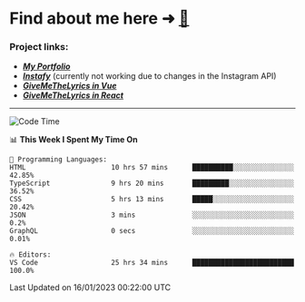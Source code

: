 # Find about me here ➜ [🧑](https://pauabella.dev)

### Project links:
- ***[My Portfolio](https://pauabella.dev)***
- ***[Instafy](https://instafy.me)*** (currently not working due to changes in the Instagram API)
- ***[GiveMeTheLyrics in Vue](https://lyrics.pauabella.dev)***
- ***[GiveMeTheLyrics in React](https://pauabella.dev/GiveMeTheLyrics)***

---
<!--START_SECTION:waka-->
![Code Time](http://img.shields.io/badge/Code%20Time-1%2C783%20hrs%2056%20mins-blue)

📊 **This Week I Spent My Time On** 

```text
💬 Programming Languages: 
HTML                     10 hrs 57 mins      ██████████░░░░░░░░░░░░░░░   42.85% 
TypeScript               9 hrs 20 mins       █████████░░░░░░░░░░░░░░░░   36.52% 
CSS                      5 hrs 13 mins       █████░░░░░░░░░░░░░░░░░░░░   20.42% 
JSON                     3 mins              ░░░░░░░░░░░░░░░░░░░░░░░░░   0.2% 
GraphQL                  0 secs              ░░░░░░░░░░░░░░░░░░░░░░░░░   0.01%

🔥 Editors: 
VS Code                  25 hrs 34 mins      █████████████████████████   100.0%

```


 Last Updated on 16/01/2023 00:22:00 UTC
<!--END_SECTION:waka-->
